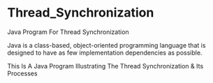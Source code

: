 # Thread_Synchronization
Java Program For Thread Synchronization

Java is a class-based, object-oriented programming language that is designed to have as few implementation dependencies as possible.

This Is A Java Program Illustrating The Thread Synchronization & Its Processes
